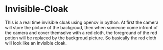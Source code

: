 # Invisible-Cloak
This is a real time invisible cloak using opencv in python. At first the camera will store the picture of the backgroud, then when someone come infront of the camera and cover themselve with a red cloth, the foreground of the red potion will be replaced by the backgroud picture. So basically the red cloth will look like an invisible cloak.
